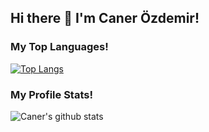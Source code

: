## Hi there 👋 I'm Caner Özdemir!

<!--
**canerozdemirr/canerozdemirr** is a ✨ _special_ ✨ repository because its `README.md` (this file) appears on your GitHub profile.

Here are some ideas to get you started:

- 🔭 I’m currently working on ...
- 🌱 I’m currently learning ...
- 👯 I’m looking to collaborate on ...
- 🤔 I’m looking for help with ...
- 💬 Ask me about ...
- 📫 How to reach me: ...
- 😄 Pronouns: ...
- ⚡ Fun fact: ...
-->

### My Top Languages!
[![Top Langs](https://github-readme-stats.vercel.app/api/top-langs/?username=canerozdemirr)](https://github.com/anuraghazra/github-readme-stats)

### My Profile Stats!

![Caner's github stats](https://github-readme-stats.vercel.app/api?username=canerozdemirr)
